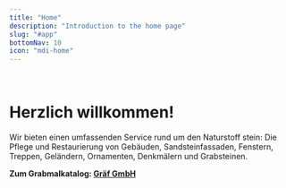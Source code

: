 ```yaml
---
title: "Home"
description: "Introduction to the home page"
slug: "#app"
bottomNav: 10
icon: "mdi-home"
---
```


<!-- Hero image & Layout -->
<v-container pa-0><v-row no-gutter style="align-items: center">
<v-col cols="12" md="6" order-md="2" style="margin-bottom: -12px;"><nuxt-img src="banner.webp" class="banner"></nuxt-img></v-col>
<v-col cols="12" md="6" order-md="1" style="padding: 0 24px;">

# Herzlich willkommen!

Wir bieten einen umfassenden Service rund um den Naturstoff stein:
Die Pflege und Restaurierung von Gebäuden, Sandsteinfassaden, Fenstern, Treppen, Geländern, Ornamenten, Denkmälern und Grabsteinen.

**Zum Grabmalkatalog: [Gräf GmbH](https://www.graef-granit.de/content/produkte)**
</v-col>
</v-row></v-container>
